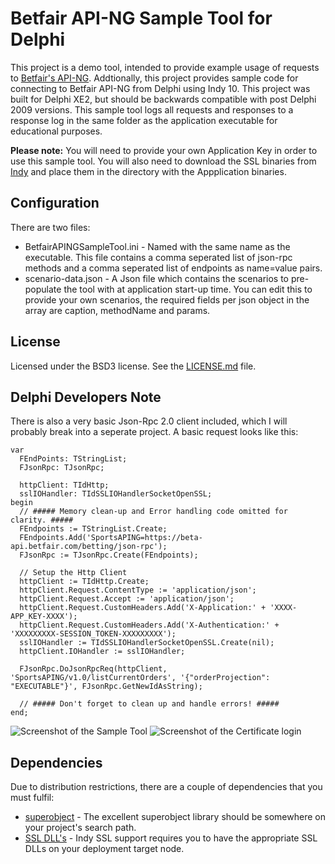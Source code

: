 # Betfair API-NG Sample Tool for Delphi
This project is a demo tool, intended to provide example usage of requests to [Betfair's API-NG](https://api.developer.betfair.com/services/webapps/docs/display/1smk3cen4v3lu3yomq5qye0ni/Betting+API+Home). 
Addtionally, this project provides sample code for connecting to Betfair API-NG from Delphi using Indy 10. This project was built for Delphi XE2, but should be backwards compatible with post Delphi 2009 versions. This sample tool logs all requests and responses to a response log in the same folder as the application executable for educational purposes. 

**Please note:** You will need to provide your own Application Key in order to use this sample tool. You will also need to download the SSL binaries from [Indy](http://indy.fulgan.com/SSL/) and place them in the directory with the Appplication binaries.

## Configuration

There are two files:
* BetfairAPINGSampleTool.ini - Named with the same name as the executable. This file contains a comma seperated list of json-rpc methods and a comma seperated list of endpoints as name=value pairs.
* scenario-data.json - A Json file which contains the scenarios to pre-populate the tool with at application start-up time. You can edit this to provide your own scenarios, the required fields per json object in the array are caption, methodName and params.

## License

Licensed under the BSD3 license. See the [LICENSE.md](LICENSE.md) file.

## Delphi Developers Note

There is also a very basic Json-Rpc 2.0 client included, which I will probably break into a seperate project. A basic request looks like this:

```delphi
var
  FEndPoints: TStringList;
  FJsonRpc: TJsonRpc;

  httpClient: TIdHttp;
  sslIOHandler: TIdSSLIOHandlerSocketOpenSSL;
begin
  // ##### Memory clean-up and Error handling code omitted for clarity. #####
  FEndpoints := TStringList.Create;
  FEndpoints.Add('SportsAPING=https://beta-api.betfair.com/betting/json-rpc');
  FJsonRpc := TJsonRpc.Create(FEndpoints);

  // Setup the Http Client
  httpClient := TIdHttp.Create;
  httpClient.Request.ContentType := 'application/json';
  httpClient.Request.Accept := 'application/json';
  httpClient.Request.CustomHeaders.Add('X-Application:' + 'XXXX-APP_KEY-XXXX');
  httpClient.Request.CustomHeaders.Add('X-Authentication:' + 'XXXXXXXXX-SESSION_TOKEN-XXXXXXXXX');
  sslIOHandler := TIdSSLIOHandlerSocketOpenSSL.Create(nil);
  httpClient.IOHandler := sslIOHandler;

  FJsonRpc.DoJsonRpcReq(httpClient, 'SportsAPING/v1.0/listCurrentOrders', '{"orderProjection": "EXECUTABLE"}', FJsonRpc.GetNewIdAsString);

  // ##### Don't forget to clean up and handle errors! #####
end;
```

![Screenshot of the Sample Tool](http://jamiei.com/blog/wp-content/uploads/2013/09/screenshot.png)
![Screenshot of the Certificate login](http://jamiei.com/blog/wp-content/uploads/2013/11/CertAuth.png)

## Dependencies
Due to distribution restrictions, there are a couple of dependencies that you must fulfil:

* [superobject](https://code.google.com/p/superobject/) - The excellent superobject library should be somewhere on your project's search path.
* [SSL DLL's](http://www.indyproject.org/sockets/SSL.EN.aspx) - Indy SSL support requires you to have the appropriate SSL DLLs on your deployment target node.
